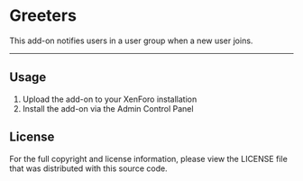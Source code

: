 Greeters
========
This add-on notifies users in a user group when a new user joins.

--------------------------------------------------------------------------------

Usage
-----
1. Upload the add-on to your XenForo installation
2. Install the add-on via the Admin Control Panel

License
-------
For the full copyright and license information, please view the LICENSE file
that was distributed with this source code.
